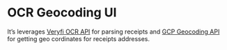 # OCR Geocoding UI

It’s leverages [Veryfi OCR API](https://www.veryfi.com/products/ocr-api-platform/) for parsing receipts and [GCP Geocoding API](https://developers.google.com/maps/documentation/geocoding/) for getting geo cordinates for receipts addresses.
